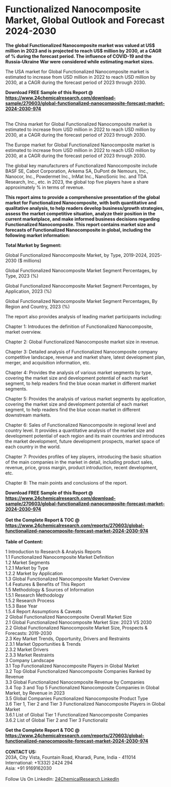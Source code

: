 <h1>Functionalized Nanocomposite Market, Global Outlook and Forecast 2024-2030</h1><p><strong>The global Functionalized Nanocomposite market was valued at US$ million in 2023 and is projected to reach US$ million by 2030, at a CAGR of % during the forecast period. The influence of COVID-19 and the Russia-Ukraine War were considered while estimating market sizes.</strong></p><p>
</p><p>The USA market for Global Functionalized Nanocomposite market is estimated to increase from USD million in 2022 to reach USD million by 2030, at a CAGR during the forecast period of 2023 through 2030.</p><div><b>Download FREE Sample of this Report @ 
            <a href="https://www.24chemicalresearch.com/download-sample/270603/global-functionalized-nanocomposite-forecast-market-2024-2030-974">
            https://www.24chemicalresearch.com/download-sample/270603/global-functionalized-nanocomposite-forecast-market-2024-2030-974</a></b></div><br><p>
</p><p>The China market for Global Functionalized Nanocomposite market is estimated to increase from USD million in 2022 to reach USD million by 2030, at a CAGR during the forecast period of 2023 through 2030.</p><p>
</p><p>The Europe market for Global Functionalized Nanocomposite market is estimated to increase from USD million in 2022 to reach USD million by 2030, at a CAGR during the forecast period of 2023 through 2030.</p><p>
</p><p>The global key manufacturers of Functionalized Nanocomposite include BASF SE, Cabot Corporation, Arkema SA, DuPont de Nemours, Inc., Nanocor, Inc., Powdermet Inc., InMat Inc., NanoSonic Inc. and TDA Research, Inc., etc. in 2023, the global top five players have a share approximately % in terms of revenue.</p><p>
<strong>This report aims to provide a comprehensive presentation of the global market for Functionalized Nanocomposite, with both quantitative and qualitative analysis, to help readers develop business/growth strategies, assess the market competitive situation, analyze their position in the current marketplace, and make informed business decisions regarding Functionalized Nanocomposite. This report contains market size and forecasts of Functionalized Nanocomposite in global, including the following market information:</strong></p><p>
</p><p>
<strong>Total Market by Segment:</strong></p><p>
Global Functionalized Nanocomposite Market, by Type, 2019-2024, 2025-2030 ($ millions)</p><p>
Global Functionalized Nanocomposite Market Segment Percentages, by Type, 2023 (%)</p><p>
</p><p>
Global Functionalized Nanocomposite Market Segment Percentages, by Application, 2023 (%)</p><p>
</p><p>
Global Functionalized Nanocomposite Market Segment Percentages, By Region and Country, 2023 (%)</p><p>
</p><p>
The report also provides analysis of leading market participants including:</p><p>
</p><p>
</p><p>
Chapter 1: Introduces the definition of Functionalized Nanocomposite, market overview.</p><p>
Chapter 2: Global Functionalized Nanocomposite market size in revenue.</p><p>
Chapter 3: Detailed analysis of Functionalized Nanocomposite company competitive landscape, revenue and market share, latest development plan, merger, and acquisition information, etc.</p><p>
Chapter 4: Provides the analysis of various market segments by type, covering the market size and development potential of each market segment, to help readers find the blue ocean market in different market segments.</p><p>
Chapter 5: Provides the analysis of various market segments by application, covering the market size and development potential of each market segment, to help readers find the blue ocean market in different downstream markets.</p><p>
Chapter 6: Sales of Functionalized Nanocomposite in regional level and country level. It provides a quantitative analysis of the market size and development potential of each region and its main countries and introduces the market development, future development prospects, market space of each country in the world.</p><p>
Chapter 7: Provides profiles of key players, introducing the basic situation of the main companies in the market in detail, including product sales, revenue, price, gross margin, product introduction, recent development, etc.</p><p>
Chapter 8: The main points and conclusions of the report.</p><div><b>Download FREE Sample of this Report @ 
            <a href="https://www.24chemicalresearch.com/download-sample/270603/global-functionalized-nanocomposite-forecast-market-2024-2030-974">
            https://www.24chemicalresearch.com/download-sample/270603/global-functionalized-nanocomposite-forecast-market-2024-2030-974</a></b></div><br><div><b>Get the Complete Report & TOC @ 
            <a href="https://www.24chemicalresearch.com/reports/270603/global-functionalized-nanocomposite-forecast-market-2024-2030-974">
            https://www.24chemicalresearch.com/reports/270603/global-functionalized-nanocomposite-forecast-market-2024-2030-974</a></b></div><br>
            <b>Table of Content:</b><p>1 Introduction to Research & Analysis Reports<br />
    1.1 Functionalized Nanocomposite Market Definition<br />
    1.2 Market Segments<br />
        1.2.1 Market by Type<br />
        1.2.2 Market by Application<br />
    1.3 Global Functionalized Nanocomposite Market Overview<br />
    1.4 Features & Benefits of This Report<br />
    1.5 Methodology & Sources of Information<br />
        1.5.1 Research Methodology<br />
        1.5.2 Research Process<br />
        1.5.3 Base Year<br />
        1.5.4 Report Assumptions & Caveats<br />
2 Global Functionalized Nanocomposite Overall Market Size<br />
    2.1 Global Functionalized Nanocomposite Market Size: 2023 VS 2030<br />
    2.2 Global Functionalized Nanocomposite Market Size, Prospects & Forecasts: 2019-2030<br />
    2.3 Key Market Trends, Opportunity, Drivers and Restraints<br />
        2.3.1 Market Opportunities & Trends<br />
        2.3.2 Market Drivers<br />
        2.3.3 Market Restraints<br />
3 Company Landscape<br />
    3.1 Top Functionalized Nanocomposite Players in Global Market<br />
    3.2 Top Global Functionalized Nanocomposite Companies Ranked by Revenue<br />
    3.3 Global Functionalized Nanocomposite Revenue by Companies<br />
    3.4 Top 3 and Top 5 Functionalized Nanocomposite Companies in Global Market, by Revenue in 2023<br />
    3.5 Global Companies Functionalized Nanocomposite Product Type<br />
    3.6 Tier 1, Tier 2 and Tier 3 Functionalized Nanocomposite Players in Global Market<br />
        3.6.1 List of Global Tier 1 Functionalized Nanocomposite Companies<br />
        3.6.2 List of Global Tier 2 and Tier 3 Functionaliz</p><div><b>Get the Complete Report & TOC @ 
            <a href="https://www.24chemicalresearch.com/reports/270603/global-functionalized-nanocomposite-forecast-market-2024-2030-974">
            https://www.24chemicalresearch.com/reports/270603/global-functionalized-nanocomposite-forecast-market-2024-2030-974</a></b></div><br><b>CONTACT US:</b><br>
            203A, City Vista, Fountain Road, Kharadi, Pune, India - 411014<br>
            International: +1(332) 2424 294<br>
            Asia: +91 9169162030 <br><br>
            Follow Us On LinkedIn: <a href="https://www.linkedin.com/company/24chemicalresearch/">24ChemicalResearch LinkedIn</a>